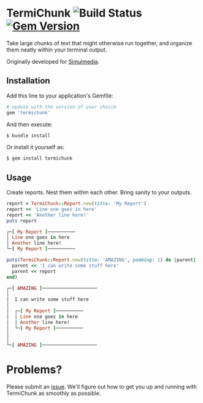 # TermiChunk ![Build Status](https://github.com/kevinstuffandthings/termichunk/actions/workflows/ruby.yml/badge.svg) [![Gem Version](https://badge.fury.io/rb/termichunk.svg)](https://badge.fury.io/rb/termichunk)

Take large chunks of text that might otherwise run together, and organize them neatly within your terminal output.

Originally developed for [Simulmedia](https://simulmedia.com).

## Installation
Add this line to your application's Gemfile:

```ruby
# update with the version of your choice
gem 'termichunk'
```

And then execute:

```bash
$ bundle install
```

Or install it yourself as:

```bash
$ gem install termichunk
```

## Usage
Create reports. Nest them within each other. Bring sanity to your outputs.

```ruby
report = TermiChunk::Report.new(title: 'My Report')
report << 'Line one goes in here'
report << 'Another line here!'
puts report

┌─[ My Report ]──────────
│ Line one goes in here
│ Another line here!
└─[ My Report ]──────────

puts(TermiChunk::Report.new(title: 'AMAZING', padding: 1) do |parent|
  parent << 'I can write some stuff here'
  parent << report
end)

┌─[ AMAZING ]────────────────────
│
│  I can write some stuff here
│
│  ┌─[ My Report ]──────────
│  │ Line one goes in here
│  │ Another line here!
│  └─[ My Report ]──────────
│
│
└─[ AMAZING ]────────────────────
```

# Problems?
Please submit an [issue](https://github.com/kevinstuffandthings/termichunk/issues).
We'll figure out how to get you up and running with TermiChunk as smoothly as possible.
